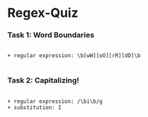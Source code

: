 # Regex-Quiz


### Task 1: Word Boundaries
<pre>
<code>
+ regular expression: \b[wW][oO][rR][dD]\b
</code>
</pre>

### Task 2: Capitalizing!
<pre>
<code>
+ regular expression: /\bi\b/g
+ substitution: I
</code>
</pre>
